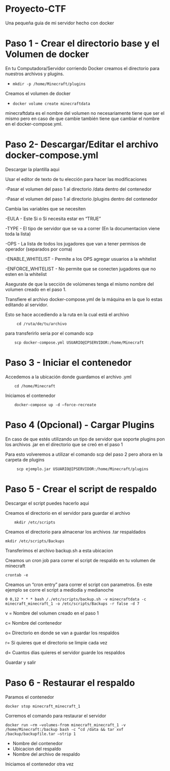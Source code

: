 # Proyecto-CTF
Una pequeña guia de mi servidor hecho con docker
# Paso 1 - Crear el directorio base y el Volumen de docker
En tu Computadora/Servidor corriendo Docker creamos el directorio para nuestros archivos y plugins.
-     mkdir -p /home/Minecraft/plugins
Creamos el volumen de docker
-     docker volume create minecraftdata

minecraftdata es el nombre del volumen no necesariamente tiene que ser el mismo pero en caso de que cambie también tiene que cambiar el nombre en el docker-compose.yml.

# Paso 2- Descargar/Editar el archivo docker-compose.yml
Descargar la plantilla aqui

Usar el editor de texto de tu elección para hacer las modificaciones

 -Pasar el volumen del paso 1 al directorio /data dentro del contenedor

-Pasar el volumen del paso 1 al directorio /plugins dentro del contenedor


Cambia las variables que se necesiten

-EULA - Este Si o Si necesita estar en “TRUE”

-TYPE    - El tipo de servidor que se va a correr (En la documentacion viene toda la lista) 

-OPS - La lista de todos los jugadores que van a tener permisos de operador (separados por coma)

-ENABLE_WHITELIST - Permite a los OPS agregar usuarios a la whitelist

-ENFORCE_WHITELIST - No permite que se conecten jugadores que no esten en la whitelist

Asegurate de que la sección de volúmenes tenga el mismo nombre del volumen creado en el paso 1.

Transfiere el archivo docker-compose.yml de la máquina en la que lo estas editando al servidor.

Esto se hace accediendo a la ruta en la cual está el archivo 

         cd /ruta/de/tu/archivo

para transferirlo seria por el comando scp

        scp docker-compose.yml USUARIO@IPSERVIDOR:/home/Minecraft


# Paso 3 - Iniciar el contenedor

Accedemos a la ubicación donde guardamos el archivo .yml

        cd /home/Minecraft

Iniciamos el contenedor

        docker-compose up -d –force-recreate


# Paso 4 (Opcional) - Cargar Plugins
En caso de que estés utilizando un tipo de servidor que soporte plugins pon los archivos .jar en el directorio que se creó en el paso 1

Para esto volveremos a utilizar el comando scp del paso 2 pero ahora en la carpeta de plugins

         scp ejemplo.jar USUARIO@IPSERVIDOR:/home/Minecraft/plugins


# Paso 5 - Crear el script de respaldo

Descargar el script puedes hacerlo aqui

Creamos el directorio en el servidor para guardar el archivo

        mkdir /etc/scripts

Creamos el directorio para almacenar los archivos .tar respaldados

    mkdir /etc/scripts/Backups

Transferimos el archivo backup.sh a esta ubicacion

Creamos un cron job para correr el script de respaldo en tu volumen de minecraft

    crontab -e

Creamos un “cron entry” para correr el script con parametros. En este ejemplo se corre el script a mediodía y medianoche

    0 0,12 * * * bash /./etc/scripts/backup.sh -v minecraftdata -c minecraft_minecraft_1 -o /etc/scripts/Backups -r false -d 7

v = Nombre del volumen creado en el paso 1

c=  Nombre del contenedor

o=  Directorio en donde se van a guardar los respaldos 

r=   Si quieres que el directorio se limpie cada vez

d=  Cuantos dias quieres el servidor guarde los respaldos
    
Guardar y salir

# Paso 6 - Restaurar el respaldo

Paramos el contenedor

    docker stop minecraft_minecraft_1

Corremos el comando para restaurar el servidor

    docker run –rm –volumes-from minecraft_minecraft_1 -v /home/Minecraft:/backup bash -c “cd /data && tar xvf /backup/backupfile.tar –strip 1

- Nombre del contenedor
- Ubicacion del respaldo
- Nombre del archivo de respaldo

Iniciamos el contenedor otra vez



